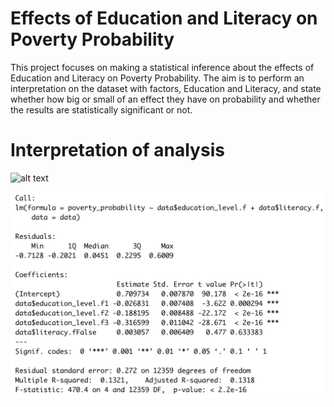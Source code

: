 # Effects of Education and Literacy on Poverty Probability

This project focuses on making a statistical inference about the effects of Education and Literacy on Poverty Probability. The aim is to perform an interpretation on the dataset with factors, Education and Literacy, and state whether how big or small of an effect they have on probability and whether the results are statistically significant or not. 



# Interpretation of analysis

![alt text](https://github.com/hgiriraj79/EducationLiteracyAndPoverty/blob/img/img.jpg?raw=true "Interpretation Image.png")

<img src="img/Interpretation Image.png" alt="OLS model summary" title="Summary">
